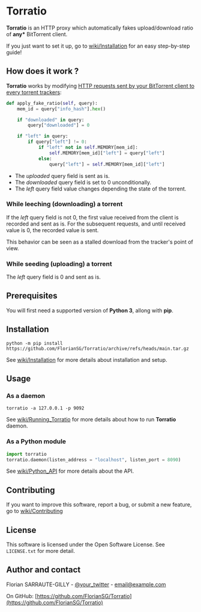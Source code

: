 # Torratio

**Torratio** is an HTTP proxy which automatically fakes upload/download ratio of __any*__ BitTorrent client.

If you just want to set it up, go to [wiki/Installation][2] for an easy step-by-step guide!


## How does it work ?

**Torratio** works by modifying [HTTP requests sent by your BitTorrent client to every torrent trackers][1]:

```py
def apply_fake_ratio(self, query):
    mem_id = query["info_hash"].hex()

    if "downloaded" in query:
        query["downloaded"] = 0

    if "left" in query:
        if query["left"] != 0:
            if "left" not in self.MEMORY[mem_id]:
                self.MEMORY[mem_id]["left"] = query["left"]
            else:
                query["left"] = self.MEMORY[mem_id]["left"]
```

- The *uploaded* query field is sent as is.
- The *downloaded* query field is set to 0 unconditionally.
- The *left* query field value changes depending the state of the torrent.


### While leeching (downloading) a torrent

If the *left* query field is not 0, the first value received from the client is recorded and sent as is.
For the subsequent requests, and until received value is 0, the recorded value is sent.

This behavior can be seen as a stalled download from the tracker's point of view.


### While seeding (uploading) a torrent

The *left* query field is 0 and sent as is.


## Prerequisites

You will first need a supported version of **Python 3**, allong with **pip**.


## Installation

`python -m pip install https://github.com/FlorianSG/Torratio/archive/refs/heads/main.tar.gz`

See [wiki/Installation][2] for more details about installation and setup. 

## Usage

### As a daemon

`torratio -a 127.0.0.1 -p 9092`

See [wiki/Running_Torratio][3] for more details about how to run **Torratio** daemon.


### As a Python module

```py
import torratio
torratio.daemon(listen_address = "localhost", listen_port = 8090)
```

See [wiki/Python_API][4] for more details about the API.


## Contributing

If you want to improve this software, report a bug, or submit a new feature, go to [wiki/Contributing][5]


## License

This software is licensed under the Open Software License. See `LICENSE.txt` for more detail.


## Author and contact

Florian SARRAUTE-GILLY - [@your_twitter](https://twitter.com/your_username) - email@example.com

On GitHub: [https://github.com/FlorianSG/Torratio](https://github.com/FlorianSG/Torratio)


[1]: https://wiki.theory.org/BitTorrent_Tracker_Protocol
[2]: https://github.com/FlorianSG/Torratio/wiki/Installation
[3]: https://github.com/FlorianSG/Torratio/wiki/Daemon
[4]: https://github.com/FlorianSG/Torratio/wiki/Python_API
[5]: https://github.com/FlorianSG/Torratio/wiki/Contributing
